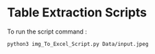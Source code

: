 # Table Extraction Scripts
 
To run the script command :

    python3 img_To_Excel_Script.py Data/input.jpeg
